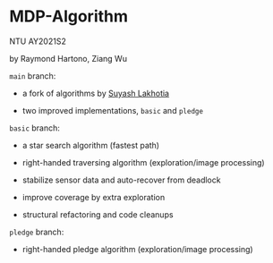 # MDP-Algorithm
NTU  AY2021S2

by Raymond Hartono, Ziang Wu

`main` branch:

- a fork of algorithms by [Suyash Lakhotia](https://github.com/SuyashLakhotia/MDPAlgorithm)

- two improved implementations, `basic` and `pledge` 

`basic` branch:

- a star search algorithm (fastest path)
  
- right-handed traversing algorithm (exploration/image processing)


- stabilize sensor data and auto-recover from deadlock

- improve coverage by extra exploration

- structural refactoring and code cleanups

`pledge` branch:

- right-handed pledge algorithm (exploration/image processing)